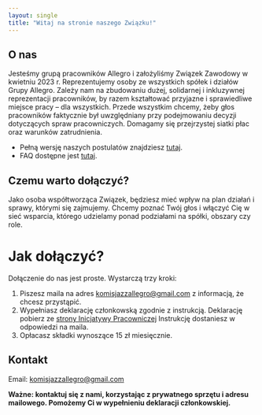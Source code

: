 ```yaml
---
layout: single
title: "Witaj na stronie naszego Związku!"
---
```


## O nas
Jesteśmy grupą pracowników Allegro i założyliśmy Związek Zawodowy w kwietniu 2023 r. Reprezentujemy osoby ze wszystkich spółek i działów Grupy Allegro. Zależy nam na zbudowaniu dużej, solidarnej i inkluzywnej reprezentacji pracowników, by
razem kształtować przyjazne i sprawiedliwe miejsce pracy – dla wszystkich. Przede wszystkim chcemy, żeby głos pracowników faktycznie był uwzględniany przy podejmowaniu decyzji dotyczących spraw pracowniczych. Domagamy się przejrzystej
siatki płac oraz warunków zatrudnienia.

 * Pełną wersję naszych postulatów znajdziesz [tutaj][1].
 * FAQ dostępne jest [tutaj][2].

## Czemu warto dołączyć?
Jako osoba współtworząca Związek, będziesz mieć wpływ na plan działań i sprawy, którymi się zajmujemy. Chcemy poznać Twój głos i włączyć Cię w sieć wsparcia, którego udzielamy ponad podziałami na spółki, obszary czy role.

# Jak dołączyć?

Dołączenie do nas jest proste. Wystarczą trzy kroki:

1. Piszesz maila na adres [komisjazzallegro@gmail.com][3] z informacją, że chcesz przystąpić.
2. Wypełniasz deklarację członkowską zgodnie z instrukcją. Deklarację pobierz ze [strony Inicjatywy Pracowniczej][4] Instrukcję dostaniesz w odpowiedzi na maila.
3. Opłacasz składki wynoszące 15 zł miesięcznie.

## Kontakt

Email: [komisjazzallegro@gmail.com][3]

**Ważne: kontaktuj się z nami, korzystając z prywatnego sprzętu i adresu mailowego. Pomożemy Ci w wypełnieniu deklaracji członkowskiej.**

[1]: https://zzallegro.pl/postulaty/
[2]: https://zzallegro.pl/faq/
[3]: mailto:komisjazzallegro@gmail.com
[4]: https://www.ozzip.pl/images/dokumenty/Deklaracja_nowa_og%C3%B3lna.pdf